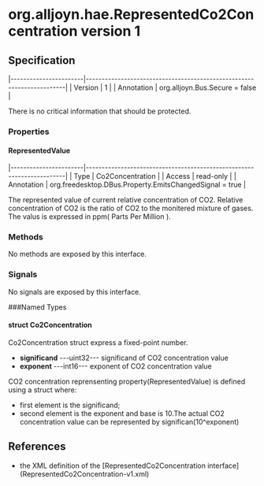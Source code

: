 # org.alljoyn.hae.RepresentedCo2Concentration version 1

## Specification

|-----------------------|-----------------------------------------------------------------------|
| Version               | 1                                                                     |
| Annotation            | org.alljoyn.Bus.Secure = false                                        |

There is no critical information that should be protected.

### Properties

#### RepresentedValue

|-----------------------|-----------------------------------------------------------------------|
| Type                  | Co2Concentration                                                      |
| Access                | read-only                                                             |
| Annotation            | org.freedesktop.DBus.Property.EmitsChangedSignal = true               |

The represented value of current relative concentration of CO2.
Relative concentration of CO2 is the ratio of CO2 to the monitered mixture of 
gases.
The valus is expressed in ppm( Parts Per Million ).

### Methods

No methods are exposed by this interface.

### Signals

No signals are exposed by this interface.

###Named Types
#### struct Co2Concentration
Co2Concentration struct express a fixed-point number.
  * **significand**  ---uint32--- significand of CO2 concentration value
  * **exponent**  ---int16--- exponent of CO2 concentration value

CO2 concentration reprensenting property(RepresentedValue)
is defined using a struct where:
  * first element is the significand;
  * second element is the exponent and base is 10.The actual CO2 concentration 
    value can be represented by significan(10^exponent)
## References
  * the XML definition of the [RepresentedCo2Concentration interface] 
    (RepresentedCo2Concentration-v1.xml)

